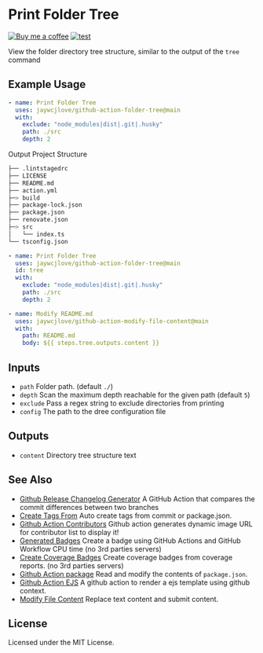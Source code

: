 Print Folder Tree
===

[![Buy me a coffee](https://img.shields.io/badge/Buy%20me%20a%20coffee-048754?logo=buymeacoffee)](https://jaywcjlove.github.io/#/sponsor)
[![test](https://github.com/jaywcjlove/github-action-folder-tree/actions/workflows/ci.yml/badge.svg)](https://github.com/jaywcjlove/github-action-folder-tree/actions/workflows/ci.yml)

View the folder directory tree structure, similar to the output of the `tree` command

## Example Usage

```yml
- name: Print Folder Tree
  uses: jaywcjlove/github-action-folder-tree@main
  with:
    exclude: "node_modules|dist|.git|.husky"
    path: ./src
    depth: 2
```

Output Project Structure

```sh
├── .lintstagedrc
├── LICENSE
├── README.md
├── action.yml
├─> build
├── package-lock.json
├── package.json
├── renovate.json
├─> src
│   └── index.ts
└── tsconfig.json
```

```yml
- name: Print Folder Tree
  uses: jaywcjlove/github-action-folder-tree@main
  id: tree
  with:
    exclude: "node_modules|dist|.git|.husky"
    path: ./src
    depth: 2

- name: Modify README.md
  uses: jaywcjlove/github-action-modify-file-content@main
  with:
    path: README.md
    body: ${{ steps.tree.outputs.content }}
```

## Inputs

- `path` Folder path. (default `./`)
- `depth` Scan the maximum depth reachable for the given path (default `5`)
- `exclude` Pass a regex string to exclude directories from printing
- `config` The path to the dree configuration file

## Outputs

- `content` Directory tree structure text

## See Also

- [Github Release Changelog Generator](https://github.com/jaywcjlove/changelog-generator) A GitHub Action that compares the commit differences between two branches
- [Create Tags From](https://github.com/jaywcjlove/create-tag-action) Auto create tags from commit or package.json.
- [Github Action Contributors](https://github.com/jaywcjlove/github-action-contributors) Github action generates dynamic image URL for contributor list to display it!
- [Generated Badges](https://github.com/jaywcjlove/generated-badges) Create a badge using GitHub Actions and GitHub Workflow CPU time (no 3rd parties servers)
- [Create Coverage Badges](https://github.com/jaywcjlove/coverage-badges-cli) Create coverage badges from coverage reports. (no 3rd parties servers)
- [Github Action package](https://github.com/jaywcjlove/github-action-package) Read and modify the contents of `package.json`.
- [Github Action EJS](https://github.com/jaywcjlove/github-action-package) A github action to render a ejs template using github context.
- [Modify File Content](https://github.com/jaywcjlove/github-action-modify-file-content) Replace text content and submit content.

## License

Licensed under the MIT License.
